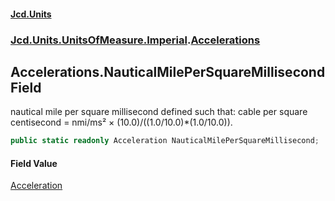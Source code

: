 #### [Jcd.Units](index.md 'index')

### [Jcd.Units.UnitsOfMeasure.Imperial](Jcd.Units.UnitsOfMeasure.Imperial.md 'Jcd.Units.UnitsOfMeasure.Imperial').[Accelerations](Accelerations.md 'Jcd.Units.UnitsOfMeasure.Imperial.Accelerations')

## Accelerations.NauticalMilePerSquareMillisecond Field

nautical mile per square millisecond defined such that: cable per square centisecond = nmi/ms² ×
(10.0)/((1.0/10.0)*(1.0/10.0)).

```csharp
public static readonly Acceleration NauticalMilePerSquareMillisecond;
```

#### Field Value

[Acceleration](Acceleration.md 'Jcd.Units.UnitTypes.Acceleration')